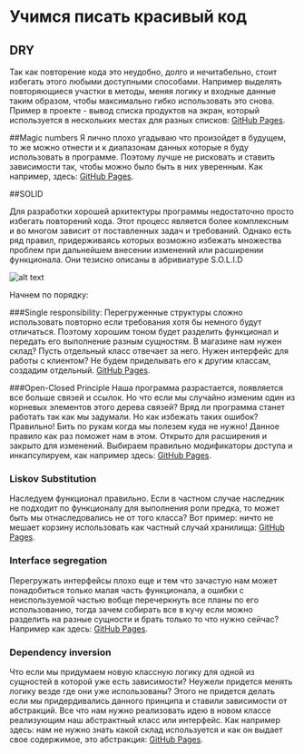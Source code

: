 # Учимся писать красивый код

## DRY

Так как повторение кода это неудобно, долго и нечитабельно, стоит избегать этого любыми доступными способами. Например выделять повторяющиеся участки в методы, меняя логику и входные данные таким образом, чтобы максимально гибко использовать это снова.
Пример в проекте - вывод списка продуктов на экран, который используется в нескольких местах для разных списков: 
[GitHub Pages]().

##Magic numbers
Я лично плохо угадываю что произойдет в будущем, то же можно отнести и к диапазонам данных которые я буду использовать в программе. Поэтому лучше не рисковать и ставить зависимости так, чтобы можно было быть в них уверенным. Как например, здесь:
[GitHub Pages]().

##SOLID

Для разработки хорошей архитектуры программы недостаточно просто избегать повторений кода. Этот процесс является более комплексным и во многом зависит от поставленных задач и требований. Однако есть ряд правил, придерживаясь которых возможно избежать множества проблем при дальнейшем внесении изменений или расширении функционала. Они тезисно описаны в абривиатуре S.O.L.I.D

![alt text]()

Начнем по порядку:

###Single responsibility:
Перегруженные структуры сложно использовать повторно если требования хотя бы немного будут отличаться. Поэтому хорошим тоном будет разделить функционал и передать его выполнение разным сущностям. В магазине нам нужен склад? Пусть отдельный класс отвечает за него. Нужен интерфейс для работы с клиентом? Не будем приделывать его к другим классам, создадим отдельный.
[GitHub Pages]().

###Open-Closed Principle
Наша программа разрастается, появляется все больше связей и ссылок. Но что если мы случайно изменим один из корневых элементов этого дерева связей? Вряд ли программа станет работать так как мы задумали. Но как избежать таких ошибок? Правильно! Бить по рукам когда мы полезем куда не нужно! Данное правило как раз поможет нам в этом. Открыто для расширения и закрыто для изменений. Выбираем правильно модификаторы доступа и инкапсулируем, как например здесь:
[GitHub Pages]().

### Liskov Substitution
Наследуем функционал правильно. Если в частном случае наследник не подходит по функционалу для выполнения роли предка, то может быть мы отнаследовались не от того класса?
Вот пример: ничто не мешает корзину использовать как частный случай хранилища:
[GitHub Pages]().

### Interface segregation
Перегружать интерфейсы плохо еще и тем что зачастую нам может понадобиться только малая часть функционала, а ошибки с неиспользуемой частью вобще перечеркнуть все планы по его использованию, тогда зачем собирать все в кучу если можно разделить на разные сущности и брать только то что нужно сейчас? Например как здесь:
[GitHub Pages]().

### Dependency inversion
Что если мы придумаем новую классную логику для одной из сущностей в которой уже есть зависимости?
Неужели придется менять логику везде где они уже использованы? Этого не придется делать если мы придердивались данного принципа и ставили зависимости от абстракций. Все что нам нужно реализовать идею в новом классе реализующим наш абстрактный класс или интерфейс.
Как например здесь: нам не нужно знать какой склад используется и как он выдает свое содержимое, это абстракция:
[GitHub Pages]().


